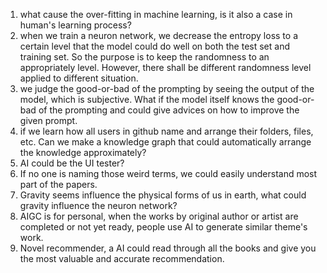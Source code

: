 1. what cause the over-fitting in machine learning, is it also a case in human's learning process?
2. when we train a neuron network, we decrease the entropy loss to a certain level that the model could do well on 
   both the test set and training set. So the purpose is to keep the randomness to an appropriately level. However, 
   there shall be different randomness level applied to different situation.
3. we judge the good-or-bad of the prompting by seeing the output of the model, which is subjective. What if the model
   itself knows the good-or-bad of the prompting and could give advices on how to improve the given prompt. 
4. if we learn how all users in github name and arrange their folders, files, etc. Can we make a knowledge graph that 
   could automatically arrange the knowledge approximately?
5. AI could be the UI tester?
6. If no one is naming those weird terms, we could easily understand most part of the papers.
7. Gravity seems influence the physical forms of us in earth, what could gravity influence the neuron network?
8. AIGC is for personal, when the works by original author or artist are completed or not yet ready, people 
   use AI to generate similar theme's work. 
9. Novel recommender, a AI could read through all the books and give you the most valuable and accurate
   recommendation. 